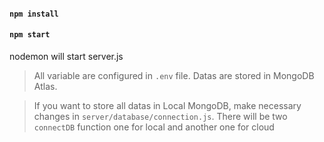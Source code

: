 #### `npm install`
#### `npm start`
nodemon will start server.js

> All variable are configured in `.env` file. Datas are stored in MongoDB Atlas.

> If you want to store all datas in Local MongoDB, make necessary changes in `server/database/connection.js`. There will be two `connectDB` function one for local and another one for cloud
